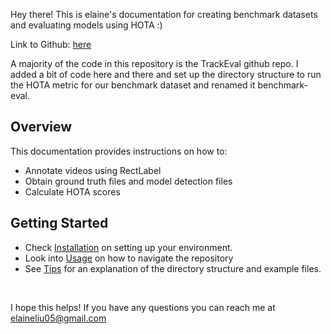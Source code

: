Hey there! This is elaine's documentation for creating benchmark datasets and evaluating models using HOTA :)

Link to Github: [here](https://github.com/mbari-org/benchmark_eval)

A majority of the code in this repository is the TrackEval github repo. I added a bit of code here and there and set up the directory structure to run the HOTA metric for our benchmark dataset and renamed it benchmark-eval. 

## Overview

This documentation provides instructions on how to: 

- Annotate videos using RectLabel
- Obtain ground truth files and model detection files 
- Calculate HOTA scores


## Getting Started

- Check [Installation](installation.md) on setting up your environment. 
- Look into [Usage](usage.md) on how to navigate the repository
- See [Tips](tips.md) for an explanation of the directory structure and example files. 

<br>

I hope this helps! If you have any questions you can reach me at elaineliu05@gmail.com 
